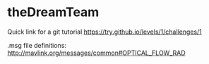 # theDreamTeam

Quick link for a git tutorial https://try.github.io/levels/1/challenges/1

.msg file definitions: http://mavlink.org/messages/common#OPTICAL_FLOW_RAD
